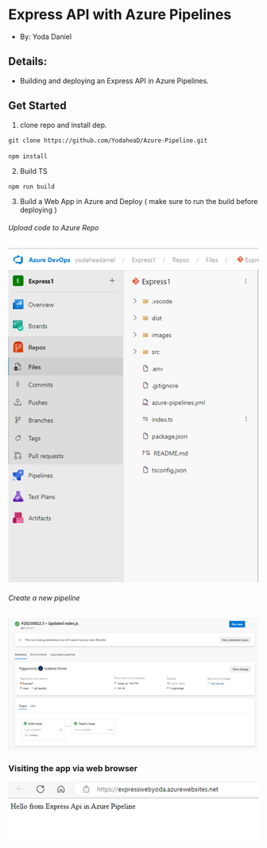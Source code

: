 # Express API with Azure Pipelines
- By: Yoda Daniel

## Details:

- Building and deploying an Express API in Azure Pipelines.


## Get Started 

1) clone repo and install dep.
```
git clone https://github.com/YodaheaD/Azure-Pipeline.git

npm install
```

2) Build TS 

```
npm run build
```

3) Build a Web App in Azure and Deploy 
( make sure to run the build before deploying )


###### Upload code to Azure Repo

![Images3](/images/Azure-Build-App.png)


###### Create a new pipeline

![Images3](/images/DeployToApp.png)


### Visiting the app via web browser

![Images1](/images/Proof-BasePage.png)


 
